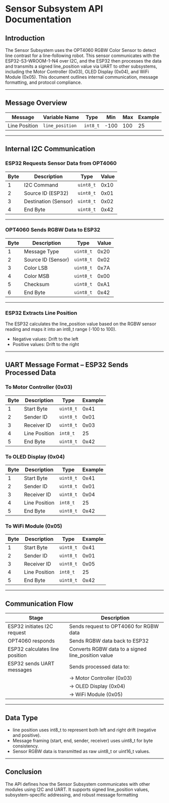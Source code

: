 # Sensor Subsystem API Documentation

## Introduction

The Sensor Subsystem uses the OPT4060 RGBW Color Sensor to detect line contrast for a line-following robot. This sensor communicates with the ESP32-S3-WROOM-1-N4 over I2C, and the ESP32 then processes the data and transmits a signed line_position value via UART to other subsystems, including the Motor Controller (0x03), OLED Display (0x04), and WiFi Module (0x05). This document outlines internal communication, message formatting, and protocol compliance.

---

## Message Overview

| Message       | Variable Name   | Type     | Min   | Max   | Example |
|---------------|------------------|----------|--------|--------|---------|
| Line Position | `line_position`  | `int8_t` | -100  | 100   | 25      |

---

## Internal I2C Communication

### ESP32 Requests Sensor Data from OPT4060

| Byte | Description         | Type      | Value  |
|------|----------------------|-----------|--------|
| 1    | I2C Command          | `uint8_t` | 0x10   |
| 2    | Source ID (ESP32)    | `uint8_t` | 0x01   |
| 3    | Destination (Sensor) | `uint8_t` | 0x02   |
| 4    | End Byte             | `uint8_t` | 0x42   |

---

### OPT4060 Sends RGBW Data to ESP32

| Byte | Description         | Type      | Value  |
|------|----------------------|-----------|--------|
| 1    | Message Type         | `uint8_t` | 0x20   |
| 2    | Source ID (Sensor)   | `uint8_t` | 0x02   |
| 3    | Color LSB            | `uint8_t` | 0x7A   |
| 4    | Color MSB            | `uint8_t` | 0x00   |
| 5    | Checksum             | `uint8_t` | 0xA1   |
| 6    | End Byte             | `uint8_t` | 0x42   |

---

### ESP32 Extracts Line Position

The ESP32 calculates the line_position value based on the RGBW sensor reading and maps it into an int8_t range (-100 to 100).  
- Negative values: Drift to the left  
- Positive values: Drift to the right

---

## UART Message Format – ESP32 Sends Processed Data

### To Motor Controller (0x03)

| Byte | Description      | Type      | Example |
|------|------------------|-----------|---------|
| 1    | Start Byte       | `uint8_t` | 0x41    |
| 2    | Sender ID        | `uint8_t` | 0x01    |
| 3    | Receiver ID      | `uint8_t` | 0x03    |
| 4    | Line Position    | `int8_t`  | 25      |
| 5    | End Byte         | `uint8_t` | 0x42    |

### To OLED Display (0x04)

| Byte | Description      | Type      | Example |
|------|------------------|-----------|---------|
| 1    | Start Byte       | `uint8_t` | 0x41    |
| 2    | Sender ID        | `uint8_t` | 0x01    |
| 3    | Receiver ID      | `uint8_t` | 0x04    |
| 4    | Line Position    | `int8_t`  | 25      |
| 5    | End Byte         | `uint8_t` | 0x42    |

### To WiFi Module (0x05)

| Byte | Description      | Type      | Example |
|------|------------------|-----------|---------|
| 1    | Start Byte       | `uint8_t` | 0x41    |
| 2    | Sender ID        | `uint8_t` | 0x01    |
| 3    | Receiver ID      | `uint8_t` | 0x05    |
| 4    | Line Position    | `int8_t`  | 25      |
| 5    | End Byte         | `uint8_t` | 0x42    |

---

## Communication Flow

| Stage                          | Description                                           |
|--------------------------------|-------------------------------------------------------|
| ESP32 initiates I2C request    | Sends request to OPT4060 for RGBW data               |
| OPT4060 responds               | Sends RGBW data back to ESP32                         |
| ESP32 calculates line position| Converts RGBW data to a signed line_position value  |
| ESP32 sends UART messages      | Sends processed data to:                              |
|                                | → Motor Controller (0x03)                           |
|                                | → OLED Display (0x04)                               |
|                                | → WiFi Module (0x05)                                |

---

## Data Type 

- line position uses int8_t to represent both left and right drift (negative and positive).
- Message framing (start, end, sender, receiver) uses uint8_t for byte consistency.
- Sensor RGBW data is transmitted as raw uint8_t or uint16_t values.

---


## Conclusion

The API defines how the Sensor Subsystem communicates with other modules using I2C and UART. It supports signed line_position values, subsystem-specific addressing, and robust message formatting
